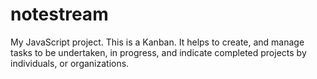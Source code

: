 # notestream
My JavaScript project. This is a Kanban. It helps to create, and manage tasks to be undertaken, in progress, and indicate completed projects by individuals, or organizations.
